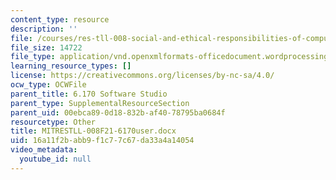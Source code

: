 ```yaml
---
content_type: resource
description: ''
file: /courses/res-tll-008-social-and-ethical-responsibilities-of-computing-serc/16a11f2babb9f1c77c67da33a4a14054_MITRESTLL-008F21-6170user.docx
file_size: 14722
file_type: application/vnd.openxmlformats-officedocument.wordprocessingml.document
learning_resource_types: []
license: https://creativecommons.org/licenses/by-nc-sa/4.0/
ocw_type: OCWFile
parent_title: 6.170 Software Studio
parent_type: SupplementalResourceSection
parent_uid: 00ebca89-0d18-832b-af40-78795ba0684f
resourcetype: Other
title: MITRESTLL-008F21-6170user.docx
uid: 16a11f2b-abb9-f1c7-7c67-da33a4a14054
video_metadata:
  youtube_id: null
---
```


